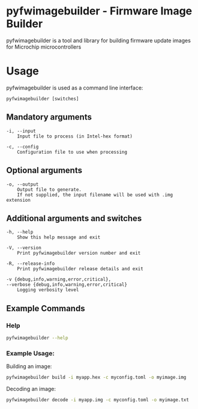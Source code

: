 # pyfwimagebuilder - Firmware Image Builder
pyfwimagebuilder is a tool and library for building firmware update images for Microchip microcontrollers

# Usage
pyfwimagebuilder is used as a command line interface:

```
pyfwimagebuilder [switches]
```

## Mandatory arguments
```
-i, --input
    Input file to process (in Intel-hex format)

-c, --config
    Configuration file to use when processing
```

## Optional arguments
```
-o, --output
    Output file to generate.
    If not supplied, the input filename will be used with .img extension
```    

## Additional arguments and switches
```
-h, --help
    Show this help message and exit

-V, --version
    Print pyfwimagebuilder version number and exit

-R, --release-info
    Print pyfwimagebuilder release details and exit

-v {debug,info,warning,error,critical},
--verbose {debug,info,warning,error,critical}
    Logging verbosity level    
```

## Example Commands

### Help
```bash
pyfwimagebuilder --help
```

### Example Usage:

Building an image:
```bash
pyfwimagebuilder build -i myapp.hex -c myconfig.toml -o myimage.img
```

Decoding an image:
```bash
pyfwimagebuilder decode -i myapp.img -c myconfig.toml -o myimage.txt
```